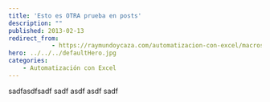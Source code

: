 ```yaml
---
title: 'Esto es OTRA prueba en posts'
description: ""
published: 2013-02-13
redirect_from: 
            - https://raymundoycaza.com/automatizacion-con-excel/macros-en-excel/las-macros-en-excel/
hero: ../../../defaultHero.jpg
categories:
    - Automatización con Excel
---
```




sadfasdfsadf
sadf
asdf
asdf
sadf
